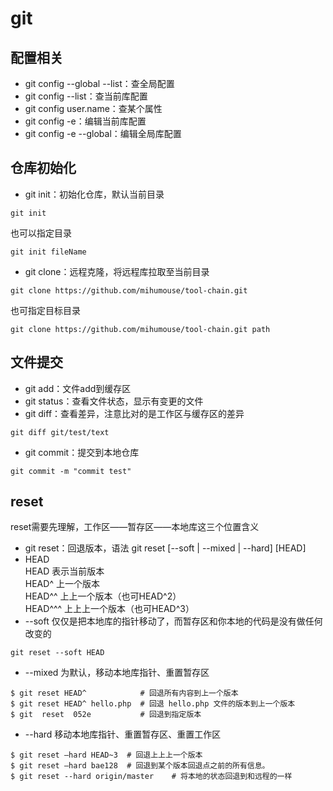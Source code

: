 # git
## 配置相关
- git config --global --list：查全局配置
- git config --list：查当前库配置
- git config user.name：查某个属性
- git config -e：编辑当前库配置
- git config -e --global：编辑全局库配置

## 仓库初始化
- git init：初始化仓库，默认当前目录
```
git init
```
也可以指定目录
```
git init fileName
```

- git clone：远程克隆，将远程库拉取至当前目录
```
git clone https://github.com/mihumouse/tool-chain.git
```
也可指定目标目录
```
git clone https://github.com/mihumouse/tool-chain.git path
```

## 文件提交
- git add：文件add到缓存区
- git status：查看文件状态，显示有变更的文件
- git diff：查看差异，注意比对的是工作区与缓存区的差异
```
git diff git/test/text
```
- git commit：提交到本地仓库
```
git commit -m "commit test"
```

## reset
reset需要先理解，工作区——暂存区——本地库这三个位置含义   
- git reset：回退版本，语法 git reset [--soft | --mixed | --hard] [HEAD]
- HEAD   
HEAD 表示当前版本   
HEAD^ 上一个版本   
HEAD^^ 上上一个版本（也可HEAD^2）   
HEAD^^^ 上上上一个版本（也可HEAD^3）   
- --soft 仅仅是把本地库的指针移动了，而暂存区和你本地的代码是没有做任何改变的
```
git reset --soft HEAD
```

- --mixed 为默认，移动本地库指针、重置暂存区
```
$ git reset HEAD^            # 回退所有内容到上一个版本  
$ git reset HEAD^ hello.php  # 回退 hello.php 文件的版本到上一个版本  
$ git  reset  052e           # 回退到指定版本
```

- --hard 移动本地库指针、重置暂存区、重置工作区
```
$ git reset –hard HEAD~3  # 回退上上上一个版本  
$ git reset –hard bae128  # 回退到某个版本回退点之前的所有信息。 
$ git reset --hard origin/master    # 将本地的状态回退到和远程的一样
```
